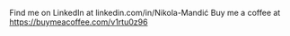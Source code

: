 Find me on LinkedIn at linkedin.com/in/Nikola-Mandić
Buy me a coffee at https://buymeacoffee.com/v1rtu0z96
